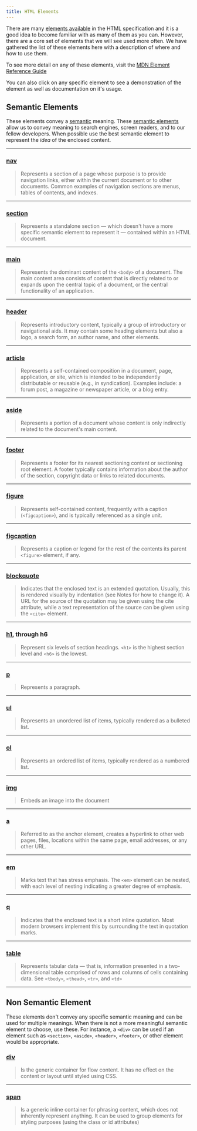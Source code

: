 ```yaml
---
title: HTML Elements
---
```


There are many
[elements available](https://developer.mozilla.org/en-US/docs/Web/HTML/Element)
in the HTML specification and it is a good idea to become familiar with as many
of them as you can. However, there are a core set of elements that we will see
used more often. We have gathered the list of these elements here with a
description of where and how to use them.

To see more detail on any of these elements, visit the
[MDN Element Reference Guide](https://developer.mozilla.org/en-US/docs/Web/HTML/Element)

You can also click on any specific element to see a demonstration of the element
as well as documentation on it's usage.

## Semantic Elements

These elements convey a
[semantic](https://developer.mozilla.org/en-US/docs/Glossary/Semantics) meaning.
These
[semantic elements](https://developer.mozilla.org/en-US/docs/Glossary/Semantics#Semantic_elements)
allow us to convey meaning to search engines, screen readers, and to our fellow
developers. When possible use the best semantic element to represent the _idea_
of the enclosed content.

---

### [nav](https://developer.mozilla.org/en-US/docs/Web/HTML/Element/nav)

> Represents a section of a page whose purpose is to provide navigation links,
> either within the current document or to other documents. Common examples of
> navigation sections are menus, tables of contents, and indexes.

---

### [section](https://developer.mozilla.org/en-US/docs/Web/HTML/Element/section)

> Represents a standalone section — which doesn't have a more specific semantic
> element to represent it — contained within an HTML document.

---

### [main](https://developer.mozilla.org/en-US/docs/Web/HTML/Element/main)

> Represents the dominant content of the `<body>` of a document. The main
> content area consists of content that is directly related to or expands upon
> the central topic of a document, or the central functionality of an
> application.

---

### [header](https://developer.mozilla.org/en-US/docs/Web/HTML/Element/header)

> Represents introductory content, typically a group of introductory or
> navigational aids. It may contain some heading elements but also a logo, a
> search form, an author name, and other elements.

---

### [article](https://developer.mozilla.org/en-US/docs/Web/HTML/Element/article)

> Represents a self-contained composition in a document, page, application, or
> site, which is intended to be independently distributable or reusable (e.g.,
> in syndication). Examples include: a forum post, a magazine or newspaper
> article, or a blog entry.

---

### [aside](https://developer.mozilla.org/en-US/docs/Web/HTML/Element/aside)

> Represents a portion of a document whose content is only indirectly related to
> the document's main content.

---

### [footer](https://developer.mozilla.org/en-US/docs/Web/HTML/Element/footer)

> Represents a footer for its nearest sectioning content or sectioning root
> element. A footer typically contains information about the author of the
> section, copyright data or links to related documents.

---

### [figure](https://developer.mozilla.org/en-US/docs/Web/HTML/Element/figure)

> Represents self-contained content, frequently with a caption (`<figcaption>`),
> and is typically referenced as a single unit.

---

### [figcaption](https://developer.mozilla.org/en-US/docs/Web/HTML/Element/figcaption)

> Represents a caption or legend for the rest of the contents its parent
> `<figure>` element, if any.

---

### [blockquote](https://developer.mozilla.org/en-US/docs/Web/HTML/Element/blockquote)

> Indicates that the enclosed text is an extended quotation. Usually, this is
> rendered visually by indentation (see Notes for how to change it). A URL for
> the source of the quotation may be given using the cite attribute, while a
> text representation of the source can be given using the `<cite>` element.

---

### [h1](https://developer.mozilla.org/en-US/docs/Web/HTML/Element/Heading_Elements), through h6

> Represent six levels of section headings. `<h1>` is the highest section level
> and `<h6>` is the lowest.

---

### [p](https://developer.mozilla.org/en-US/docs/Web/HTML/Element/p)

> Represents a paragraph.

---

### [ul](https://developer.mozilla.org/en-US/docs/Web/HTML/Element/ul)

> Represents an unordered list of items, typically rendered as a bulleted list.

---

### [ol](https://developer.mozilla.org/en-US/docs/Web/HTML/Element/ol)

> Represents an ordered list of items, typically rendered as a numbered list.

---

### [img](https://developer.mozilla.org/en-US/docs/Web/HTML/Element/img)

> Embeds an image into the document

---

### [a](https://developer.mozilla.org/en-US/docs/Web/HTML/Element/a)

> Referred to as the anchor element, creates a hyperlink to other web pages,
> files, locations within the same page, email addresses, or any other URL.

---

### [em](https://developer.mozilla.org/en-US/docs/Web/HTML/Element/em)

> Marks text that has stress emphasis. The `<em>` element can be nested, with
> each level of nesting indicating a greater degree of emphasis.

---

### [q](https://developer.mozilla.org/en-US/docs/Web/HTML/Element/q)

> Indicates that the enclosed text is a short inline quotation. Most modern
> browsers implement this by surrounding the text in quotation marks.

---

### [table](https://developer.mozilla.org/en-US/docs/Web/HTML/Element/table)

> Represents tabular data — that is, information presented in a two-dimensional
> table comprised of rows and columns of cells containing data. See `<tbody>`,
> `<thead>`, `<tr>`, and `<td>`

---

## Non Semantic Element

These elements don't convey any specific semantic meaning and can be used for
multiple meanings. When there is not a more meaningful semantic element to
choose, use these. For instance, a `<div>` can be used if an element such as
`<section>`, `<aside>`, `<header>`, `<footer>`, or other element would be
appropriate.

### [div](https://developer.mozilla.org/en-US/docs/Web/HTML/Element/div)

> Is the generic container for flow content. It has no effect on the content or
> layout until styled using CSS.

---

### [span](https://developer.mozilla.org/en-US/docs/Web/HTML/Element/span)

> Is a generic inline container for phrasing content, which does not inherently
> represent anything. It can be used to group elements for styling purposes
> (using the class or id attributes)
